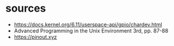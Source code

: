 
# sources
* <https://docs.kernel.org/6.11/userspace-api/gpio/chardev.html>
* Advanced Programming in the Unix Environment 3rd, pp. 87-88
* <https://pinout.xyz>

